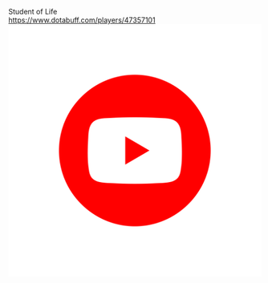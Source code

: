 Student of Life
<br>
https://www.dotabuff.com/players/47357101
<br>
[![YouTube Channel](yt.png)]([https://www.example.com](https://www.youtube.com/channel/UCF4PesxqAZPBKlcg3OcrWhQ))

